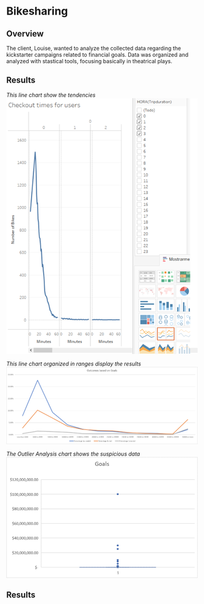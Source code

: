 # Bikesharing

## Overview

The client, Louise, wanted to analyze the collected data regarding the kickstarter campaigns related to financial goals.
Data was organized and analyzed with stastical tools, focusing basically in theatrical plays.

## Results

*This line chart show the tendencies* ![This is an image](https://github.com/cazaresG/Bikesharing/blob/ef7fe6e077f58749fd68e53ac8f9d3e6b01e6725/images/checkout_times_users.png) 


*This line chart organized in ranges display the results* ![This is an image](https://github.com/cazaresG/kickstarter-analysis/blob/main/Outcomes_vs_Goals.png)


*The Outlier Analysis chart shows the suspicious data* 
![This is an image](https://github.com/cazaresG/kickstarter-analysis/blob/main/Goals_Box_and_Whiskers.png)


## Results

